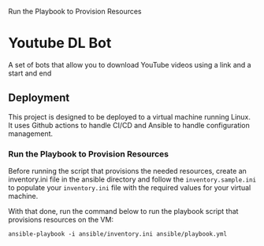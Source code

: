 Run the Playbook to Provision Resources

# Youtube DL Bot

A set of bots that allow you to download YouTube videos using a link and a start and end

## Deployment

This project is designed to be deployed to a virtual machine running Linux. It uses Github actions to handle CI/CD and Ansible to handle configuration management.

### Run the Playbook to Provision Resources

Before running the script that provisions the needed resources, create an inventory.ini file in the ansible directory and follow the `inventory.sample.ini` to populate your `inventory.ini` file with the required values for your virtual machine.

With that done, run the command below to run the playbook script that provisions resources on the VM:

```
ansible-playbook -i ansible/inventory.ini ansible/playbook.yml
```
